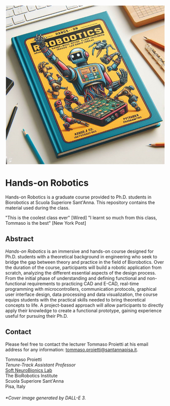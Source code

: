 <p align="center">
    <img src="cover.png" alt="HoR_Cover" width="500">   
</p>

# Hands-on Robotics
Hands-on Robotics is a graduate course provided to Ph.D. students in Biorobotics at Scuola Superiore Sant'Anna. This repository contains the material used during the class.

"This is the coolest class ever" [Wired]
"I learnt so much from this class, Tommaso is the best" [New York Post]

## Abstract
_Hands-on Robotics_ is an immersive and hands-on course designed for Ph.D. students with a theoretical background in engineering who seek to bridge the gap between theory and practice in the field of Biorobotics. Over the duration of the course, participants will build a robotic application from scratch, analyzing the different essential aspects of the design process. From the initial phase of understanding and defining functional and non-functional requirements to practicing CAD and E-CAD, real-time programming with microcontrollers, communication protocols, graphical user interface design, data processing and data visualization, the course equips students with the practical skills needed to bring theoretical concepts to life. A project-based approach will allow participants to directly apply their knowledge to create a functional prototype, gaining experience useful for pursuing their Ph.D. 

## Contact
Please feel free to contact the lecturer Tommaso Proietti at his email address for any information: [tommaso.proietti@santannapisa.it](tommaso.proietti@santannapisa.it).

Tommaso Proietti\
*Tenure-Track Assistant Professor*\
[Soft NeuroBionics Lab](https://www.santannapisa.it/en/institute/biorobotics/soft-neurobionics-lab)\
The BioRobotics Institute\
Scuola Superiore Sant'Anna\
Pisa, Italy

###### **Cover image generated by DALL-E 3.*
